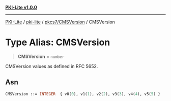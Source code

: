 [**PKI-Lite v1.0.0**](../../../../README.md)

---

[PKI-Lite](../../../../README.md) / [pki-lite](../../../README.md) / [pkcs7/CMSVersion](../README.md) / CMSVersion

# Type Alias: CMSVersion

> **CMSVersion** = `number`

CMSVersion values as defined in RFC 5652.

## Asn

```asn
CMSVersion ::= INTEGER  { v0(0), v1(1), v2(2), v3(3), v4(4), v5(5) }
```
